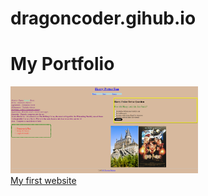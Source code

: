 # dragoncoder.gihub.io
<html>
	<body>
		<h1> My Portfolio </h1>
		<a href="Website\index.html">
			<img width="300" src="websitepic.png"></br>
			My first website</a>
	</body>
</html>
